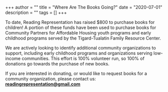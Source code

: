 +++
author = ""
title = "Where Are The Books Going?"
date = "2020-07-01"
description = ""
tags = []
+++

To date, Reading Representation has raised $800 to purchase books for children! A portion of these funds have been used to purchase books for Community Partners for Affordable Housing youth programs and early childhood programs served by the Tigard-Tualatin Family Resource Center. 

We are actively looking to identify additional community organizations to support, including early childhood programs and organizations serving low-income communities. This effort is 100% volunteer run, so 100% of donations go towards the purchase of new books. 

If you are interested in donating, or would like to request books for a community organization, please contact us: **<readingrepresentation@gmail.com>**
